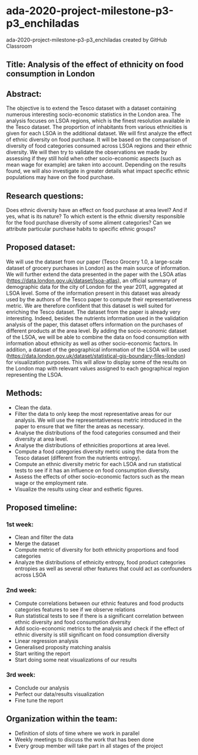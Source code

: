 # ada-2020-project-milestone-p3-p3_enchiladas
ada-2020-project-milestone-p3-p3_enchiladas created by GitHub Classroom


## Title: Analysis of the effect of ethnicity on food consumption in London

## Abstract: 
The objective is to extend the Tesco dataset with a dataset containing numerous interesting socio-economic statistics in the London area. The analysis focuses on LSOA regions, which is the finest resolution available in the Tesco dataset. The proportion of inhabitants from various ethnicities is given for each LSOA in the additional dataset. We will first analyze the effect of ethnic diversity on food purchase. It will be based on the comparison of diversity of food categories consumed across LSOA regions and their ethnic diversity. We will then try to validate the observations we made by assessing if they still hold when other socio-economic aspects (such as mean wage for example) are taken into account. Depending on the results found, we will also investigate in greater details what impact specific ethnic populations may have on the food purchase.

## Research questions:
Does ethnic diversity have an effect on food purchase at area level? And if yes, what is its nature?
To which extent is the ethnic diversity responsible for the food purchase diversity of some aliment categories?
Can we attribute particular purchase habits to specific ethnic groups?

## Proposed dataset:
We will use the dataset from our paper (Tesco Grocery 1.0, a large-scale dataset of grocery purchases in London) as the main source of information. We will further extend the data presented in the paper with the LSOA atlas (https://data.london.gov.uk/dataset/lsoa-atlas), an official summary of demographic data for the city of London for the year 2011, aggregated at LSOA level. Some of the information present in this dataset was already used by the authors of the Tesco paper to compute their representativeness metric. We are therefore confident that this dataset is well suited for enriching the Tesco dataset. 
The dataset from the paper is already very interesting. Indeed, besides the nutrients information used in the validation analysis of the paper, this dataset offers information on the purchases of different products at the area level. By adding the socio-economic dataset of the LSOA, we will be able to combine the data on food consumption with information about ethnicity as well as other socio-economic factors.
In addition, a dataset of the geographical information of the LSOA will be used (https://data.london.gov.uk/dataset/statistical-gis-boundary-files-london) for visualization purposes. This will allow to display some of the results on the London map with relevant values assigned to each geographical region representing the LSOA. 

## Methods:
- Clean the data. 
- Filter the data to only keep the most representative areas for our analysis. We will use the representativeness metric introduced in the paper to ensure that we filter the areas as necessary.
- Analyse the distributions of the food categories consumed and their diversity at area level.
- Analyse the distributions of ethnicities proportions at area level.
- Compute a food categories diversity metric using the data from the Tesco dataset (different from the nutrients entropy).
- Compute an ethnic diversity metric for each LSOA and run statistical tests to see if it has an influence on food consumption diversity.
- Assess the effects of other socio-economic factors such as the mean wage or the employment rate.
- Visualize the results using clear and esthetic figures. 

## Proposed timeline:
### 1st week: 
- Clean and filter the data
- Merge the dataset
- Compute metric of diversity for both ethnicity proportions and food categories
- Analyze the distributions of ethnicity entropy, food product categories entropies as well as several other features that could act as confounders across LSOA
### 2nd week:
- Compute correlations between our ethnic features and food products categories features to see if we observe relations
- Run statistical tests to see if there is a significant correlation between ethnic diversity and food consumption diversity
- Add socio-economic metrics to the analysis and check if the effect of ethnic diversity is still significant on food consumption diversity
- Linear regression analysis
- Generalised proposity matching analsis
- Start writing the report 
- Start doing some neat visualizations of our results
### 3rd week:
- Conclude our analysis
- Perfect our data/results visualization
- Fine tune the report

## Organization within the team:
- Definition of slots of time where we work in parallel
- Weekly meetings to discuss the work that has been done
- Every group member will take part in all stages of the project

